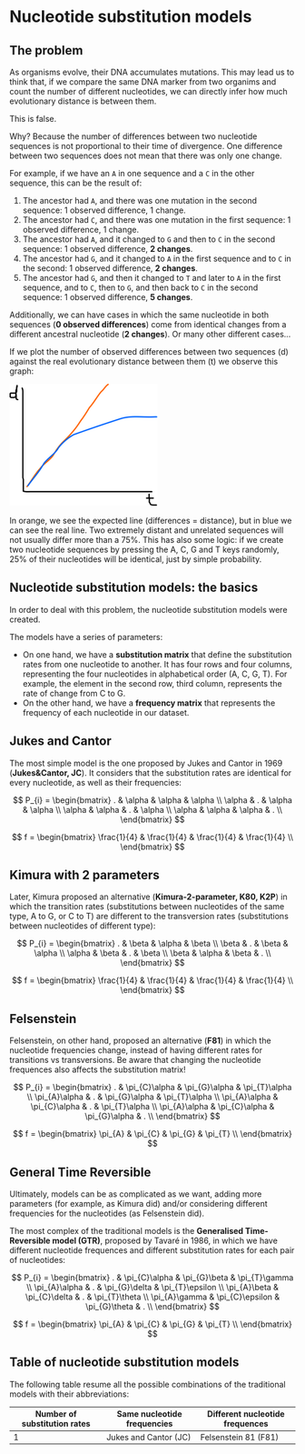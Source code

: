 # Nucleotide substitution models

## The problem

As organisms evolve, their DNA accumulates mutations. This may lead us to think that, if we compare the same DNA marker from two organims and count the number of different nucleotides, we can directly infer how much evolutionary distance is between them.

This is false.

Why? Because the number of differences between two nucleotide sequences is not proportional to their time of divergence. One difference between two sequences does not mean that there was only one change.

For example, if we have an `A` in one sequence and a `C` in the other sequence, this can be the result of:

1. The ancestor had `A`, and there was one mutation in the second sequence: 1 observed difference, 1 change.
2. The ancestor had `C`, and there was one mutation in the first sequence: 1 observed difference, 1 change.
3. The ancestor had `A`, and it changed to `G` and then to `C` in the second sequence: 1 observed difference, **2 changes**.
4. The ancestor had `G`, and it changed to `A` in the first sequence and to `C` in the second: 1 observed difference, **2 changes**.
5. The ancestor had `G`, and then it changed to `T` and later to `A` in the first sequence, and to `C`, then to `G`, and then back to `C` in the second sequence: 1 observed difference, **5 changes**.

Additionally, we can have cases in which the same nucleotide in both sequences (**0 observed differences**) come from identical changes from a different ancestral nucleotide (**2 changes**). Or many other different cases...

If we plot the number of observed differences between two sequences (d) against the real evolutionary distance between them (t) we observe this graph: 

![Graph](04-nucleotides.png)

In orange, we see the expected line (differences = distance), but in blue we can see the real line. Two extremely distant and unrelated sequences will not usually differ more than a 75%. This has also some logic: if we create two nucleotide sequences by pressing the A, C, G and T keys randomly, 25% of their nucleotides will be identical, just by simple probability.

## Nucleotide substitution models: the basics

In order to deal with this problem, the nucleotide substitution models were created.

The models have a series of parameters:

-	On one hand, we have a **substitution matrix** that define the substitution rates from one nucleotide to another. It has four rows and four columns, representing the four nucleotides in alphabetical order (A, C, G, T). For example, the element in the second row, third column, represents the rate of change from C to G.
-	On the other hand, we have a **frequency matrix** that represents the frequency of each nucleotide in our dataset.

## Jukes and Cantor

The most simple model is the one proposed by Jukes and Cantor in 1969 (**Jukes&Cantor, JC**). It considers that the substitution rates are identical for every nucleotide, as well as their frequencies:

$$
P_{i} = 
\begin{bmatrix}
  . & \alpha & \alpha & \alpha \\
  \alpha & . & \alpha & \alpha \\
  \alpha & \alpha & . & \alpha \\
  \alpha & \alpha & \alpha & . \\
\end{bmatrix}
$$

$$
f = 
\begin{bmatrix}
  \frac{1}{4} & \frac{1}{4} & \frac{1}{4} & \frac{1}{4} \\
\end{bmatrix}
$$

## Kimura with 2 parameters

Later, Kimura proposed an alternative (**Kimura-2-parameter, K80, K2P**) in which the transition rates (substitutions between nucleotides of the same type, A to G, or C to T) are different to the transversion rates (substitutions between nucleotides of different type): 


$$
P_{i} = 
\begin{bmatrix}
  . & \beta & \alpha & \beta \\
  \beta & . & \beta & \alpha \\
  \alpha & \beta & . & \beta \\
  \beta & \alpha & \beta & . \\
\end{bmatrix}
$$

$$
f = 
\begin{bmatrix}
  \frac{1}{4} & \frac{1}{4} & \frac{1}{4} & \frac{1}{4} \\
\end{bmatrix}
$$

## Felsenstein

Felsenstein, on other hand, proposed an alternative (**F81**) in which the nucleotide frequencies change, instead of having different rates for transitions vs transversions. Be aware that changing the nucleotide frequences also affects the substitution matrix!

$$
P_{i} = 
\begin{bmatrix}
  . & \pi_{C}\alpha & \pi_{G}\alpha & \pi_{T}\alpha \\
  \pi_{A}\alpha & . & \pi_{G}\alpha & \pi_{T}\alpha \\
  \pi_{A}\alpha & \pi_{C}\alpha & . & \pi_{T}\alpha \\
  \pi_{A}\alpha & \pi_{C}\alpha & \pi_{G}\alpha & . \\
\end{bmatrix}
$$

$$
f = 
\begin{bmatrix}
  \pi_{A} & \pi_{C} & \pi_{G} & \pi_{T} \\
\end{bmatrix}
$$

## General Time Reversible

Ultimately, models can be as complicated as we want, adding more parameters (for example, as Kimura did) and/or considering different frequencies for the nucleotides (as Felsenstein did).

The most complex of the traditional models is the **Generalised Time-Reversible model (GTR)**, proposed by Tavaré in 1986, in which we have different nucleotide frequences and different substitution rates for each pair of nucleotides:

$$
P_{i} = 
\begin{bmatrix}
  . & \pi_{C}\alpha & \pi_{G}\beta & \pi_{T}\gamma \\
  \pi_{A}\alpha & . & \pi_{G}\delta & \pi_{T}\epsilon \\
  \pi_{A}\beta & \pi_{C}\delta & . & \pi_{T}\theta \\
  \pi_{A}\gamma & \pi_{C}\epsilon & \pi_{G}\theta & . \\
\end{bmatrix}
$$

$$
f = 
\begin{bmatrix}
  \pi_{A} & \pi_{C} & \pi_{G} & \pi_{T} \\
\end{bmatrix}
$$

## Table of nucleotide substitution models

The following table resume all the possible combinations of the traditional models with their abbreviations:

| Number of substitution rates | Same nucleotide frequencies | Different nucleotide frequences |
| ------ | ------ | ------ |
| 1 | Jukes and Cantor (JC) | Felsenstein 81 (F81) |

